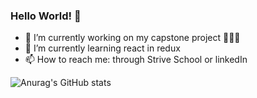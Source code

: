 ### Hello World! 👋



- 🔭 I’m currently working on  my capstone project 🧶🧶🧶
- 🌱 I’m currently learning react in redux
- 📫 How to reach me: through Strive School or linkedIn







![Anurag's GitHub stats](https://github-readme-stats.vercel.app/api?username=MagdalenaES83&show_icons=true&theme=radical)


